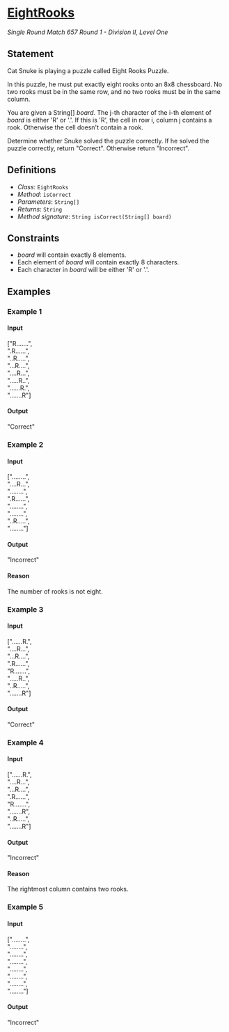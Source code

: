 # [EightRooks](http://community.topcoder.com/tc?module=ProblemDetail&rd=16417&pm=13773)
*Single Round Match 657 Round 1 - Division II, Level One*

## Statement
Cat Snuke is playing a puzzle called Eight Rooks Puzzle.

In this puzzle, he must put exactly eight rooks onto an 8x8 chessboard. No two rooks must be in the same row, and no two rooks must be in the same column.

You are given a String[] *board*. The j-th character of the i-th element of *board* is either 'R' or '.'. If this is 'R', the cell in row i, column j contains a rook. Otherwise the cell doesn't contain a rook.

Determine whether Snuke solved the puzzle correctly. If he solved the puzzle correctly, return "Correct". Otherwise return "Incorrect".

## Definitions
- *Class*: `EightRooks`
- *Method*: `isCorrect`
- *Parameters*: `String[]`
- *Returns*: `String`
- *Method signature*: `String isCorrect(String[] board)`

## Constraints
- *board* will contain exactly 8 elements.
- Each element of *board* will contain exactly 8 characters.
- Each character in *board* will be either 'R' or '.'.

## Examples
### Example 1
#### Input
<c>["R.......",<br /> ".R......",<br /> "..R.....",<br /> "...R....",<br /> "....R...",<br /> ".....R..",<br /> "......R.",<br /> ".......R"]</c>
#### Output
<c>"Correct"</c>
### Example 2
#### Input
<c>["........",<br /> "....R...",<br /> "........",<br /> ".R......",<br /> "........",<br /> "........",<br /> "..R.....",<br /> "........"]</c>
#### Output
<c>"Incorrect"</c>
#### Reason
The number of rooks is not eight.

### Example 3
#### Input
<c>["......R.",<br /> "....R...",<br /> "...R....",<br /> ".R......",<br /> "R.......",<br /> ".....R..",<br /> "..R.....",<br /> ".......R"]</c>
#### Output
<c>"Correct"</c>
### Example 4
#### Input
<c>["......R.",<br /> "....R...",<br /> "...R....",<br /> ".R......",<br /> "R.......",<br /> ".......R",<br /> "..R.....",<br /> ".......R"]</c>
#### Output
<c>"Incorrect"</c>
#### Reason
The rightmost column contains two rooks.

### Example 5
#### Input
<c>["........",<br /> "........",<br /> "........",<br /> "........",<br /> "........",<br /> "........",<br /> "........",<br /> "........"]</c>
#### Output
<c>"Incorrect"</c>

